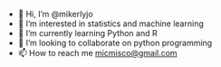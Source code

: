 - 👋 Hi, I’m @mikerlyjo
- 👀 I’m interested in statistics and machine learning
- 🌱 I’m currently learning Python and R
- 💞️ I’m looking to collaborate on python programming
- 📫 How to reach me micmisco@gmail.com

<!---
mikerlyjo/mikerlyjo is a ✨ special ✨ repository because its `README.md` (this file) appears on your GitHub profile.
You can click the Preview link to take a look at your changes.
--->
